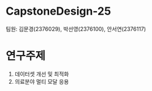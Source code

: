 # CapstoneDesign-25

팀원: 김문경(2376029), 박선영(2376100), 안서연(2376117)

# 연구주제

1. 데이터셋 개선 및 최적화
2. 의료분야 멀티 모달 응용 
